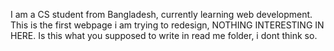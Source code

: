 I am a CS student from Bangladesh, currently learning web development. This is the first webpage i am trying to redesign,   NOTHING INTERESTING IN HERE. Is this what you supposed to write in read me folder,  i dont think so.
